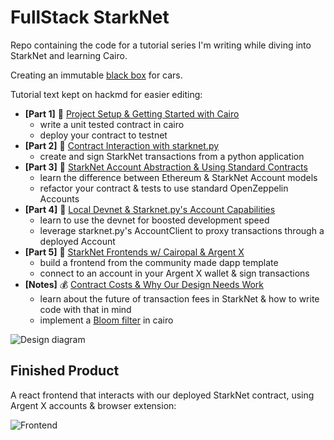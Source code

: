 # FullStack StarkNet

Repo containing the code for a tutorial series I'm writing while diving into StarkNet and learning Cairo.

Creating an immutable [black box](https://en.wikipedia.org/wiki/Flight_recorder) for cars.

Tutorial text kept on hackmd for easier editing:

* **[Part 1]** 🚧 [Project Setup & Getting Started with Cairo](https://hackmd.io/@sambarnes/BJvGs0JpK)
	* write a unit tested contract in cairo 
	* deploy your contract to testnet
* **[Part 2]** 🐍 [Contract Interaction with starknet.py](https://hackmd.io/@sambarnes/H1Fx7OMaF)
	* create and sign StarkNet transactions from a python application
* **[Part 3]** 🧑 [StarkNet Account Abstraction & Using Standard Contracts](https://hackmd.io/@sambarnes/rkGekNvAY)
	* learn the difference between Ethereum & StarkNet Account models
	* refactor your contract & tests to use standard OpenZeppelin Accounts
* **[Part 4]** 💽 [Local Devnet & Starknet.py's Account Capabilities](https://hackmd.io/@sambarnes/By7kitOCt)
	* learn to use the devnet for boosted development speed
	* leverage starknet.py's AccountClient to proxy transactions through a deployed Account
* **[Part 5]** 🎨 [StarkNet Frontends w/ Cairopal & Argent X](https://hackmd.io/@sambarnes/HydPlH9CY)
	* build a frontend from the community made dapp template
	* connect to an account in your Argent X wallet & sign transactions
* **[Notes]** 💰 [Contract Costs & Why Our Design Needs Work](https://hackmd.io/@sambarnes/SkxMZHhRK)
	* learn about the future of transaction fees in StarkNet & how to write code with that in mind
	* implement a [Bloom filter](https://github.com/sambarnes/cairo-bloom) in cairo

![Design diagram](https://i.imgur.com/i0ZFjfO.png)

## Finished Product

A react frontend that interacts with our deployed StarkNet contract, using Argent X accounts & browser extension:

![Frontend](https://i.imgur.com/bxVGVU5.png)
